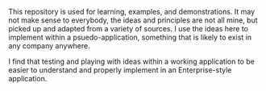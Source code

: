 This repository is used for learning, examples, and demonstrations.
It may not make sense to everybody, the ideas and principles are not all mine, but picked up and adapted from a variety of sources.
I use the ideas here to implement within a psuedo-application, something that is likely to exist in any company anywhere.

I find that testing and playing with ideas within a working application to be easier to understand and properly implement in an Enterprise-style application. 
